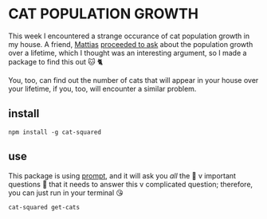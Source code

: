 # CAT POPULATION GROWTH

This week I encountered a strange occurance of cat population growth in my house. A friend, [Mattias](https://twitter.com/mpjme) [proceeded to ask](https://twitter.com/mpjme/status/794962062040596480) about the population growth over a lifetime, which I thought was an interesting argument, so I made a package to find this out :cat: :cat2:

You, too, can find out the number of cats that will appear in your house over your lifetime, if you, too, will encounter a similar problem.

## install

```
npm install -g cat-squared
```

## use

This package is using [prompt](github.com/flatiron/prompt), and it will ask you *all* the :crystal_ball: v important questions :crystal_ball: that it needs to answer this v complicated question; therefore, you can just run in your terminal :kissing_heart:

```bash
cat-squared get-cats
```

